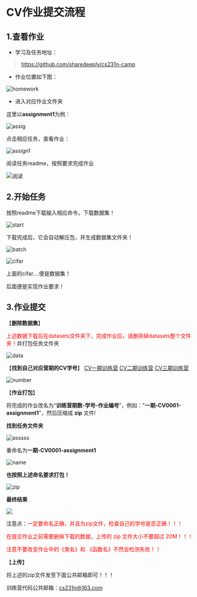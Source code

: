 # CV作业提交流程

## 1.查看作业

- 学习及任务地址：

> https://github.com/sharedeeply/cs231n-camp

- 作业位置如下图：

![homework](.\img\homework.png)

- 进入对应作业文件夹

这里以**assignment1**为例：

![assig](.\img\assig.png)

点击相应任务，查看作业：

![assign1](.\img\assign1.png)

阅读任务readme，按照要求完成作业

![阅读](.\img\阅读.png)

## 2.开始任务

按照readme下载输入相应命令，下载数据集！

![start](.\img\start.png)

下载完成后，它会自动解压包，并生成数据集文件夹！

![batch](.\img\batch.png)

![cifar](.\img\cifar.png)

上面的cifar....便是数据集！

后面便是实现作业要求！

## 3.作业提交

【**删除数据集**】

<font color="red">上述数据下载后在datasets文件夹下，完成作业后，请删除掉datasets整个文件夹！</font>并打包任务文件夹

![data](./img/data.png)

【**找到自己对应营期的CV学号**】
[CV一期训练营](https://shimo.im/sheet/O1GxWoA41j4kW3Sg/787b4/)
[CV二期训练营](https://shimo.im/sheet/yPhRjSQ4284NyeZo/c46b5/)
[CV三期训练营](https://shimo.im/sheet/jijhhvgGEJM5DkTk/08d81/)

![number](.\img\number.png)

【**作业打包**】

将完成的作业改名为“**训练营期数-学号-作业编号**”，例如："**一期-CV0001-assignment1**"，然后压缩成 **zip** 文件!

**找到任务文件夹**

![asssss](.\img\asssss.png)

重命名为**一期-CV0001-assignment1**

![name](.\img\name.png)

**也按照上述命名要求打包！**

![zip](.\img\zip.png)

**最终结果**

![](.\img\zip1.png)

注意点：<font color="red">一定要命名正确，并且为zip文件，检查自己的学号是否正确！！！</font>

<font color="red">在提交作业之前需要删掉下载的数据，上传的 zip 文件大小不要超过 20M！！！</font>

<font color="red">注意不要改变作业中的《类名》和 《函数名》不然会检测失败！！</font>

【**上传**】

将上述的zip文件发至下面公共邮箱即可！！！

训练营代码公共邮箱：[cs231n@163.com](mailto:cs231n@163.com)

